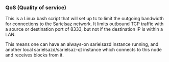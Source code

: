 ### QoS (Quality of service) ###

This is a Linux bash script that will set up tc to limit the outgoing bandwidth for connections to the Sarielsaz network. It limits outbound TCP traffic with a source or destination port of 8333, but not if the destination IP is within a LAN.

This means one can have an always-on sarielsazd instance running, and another local sarielsazd/sarielsaz-qt instance which connects to this node and receives blocks from it.
